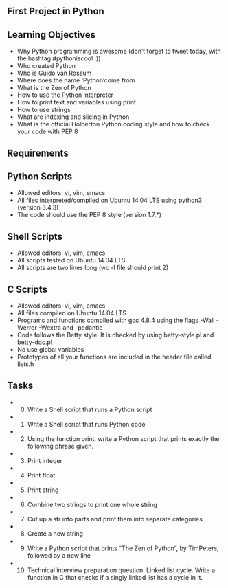 ## First Project in Python

## Learning Objectives

- Why Python programming is awesome (don’t forget to tweet today, with the hashtag #pythoniscool :))
- Who created Python
- Who is Guido van Rossum
- Where does the name ‘Python’come from
- What is the Zen of Python
- How to use the Python interpreter
- How to print text and variables using print
- How to use strings
- What are indexing and slicing in Python
- What is the official Holberton Python coding style and how to check your code with PEP 8

## Requirements

## Python Scripts

- Allowed editors: vi, vim, emacs
- All files interpreted/compiled on Ubuntu 14.04 LTS using python3 (version 3.4.3)
- The code should use the PEP 8 style (version 1.7.*)

## Shell Scripts

- Allowed editors: vi, vim, emacs
- All scripts tested on Ubuntu 14.04 LTS
- All scripts are two lines long (wc -l file should print 2)

## C Scripts

- Allowed editors: vi, vim, emacs
- All files compiled on Ubuntu 14.04 LTS
- Programs and functions compiled with gcc 4.8.4 using the flags -Wall -Werror -Wextra and -pedantic
- Code follows the Betty style. It is checked by using betty-style.pl and betty-doc.pl
- No use global variables
- Prototypes of all your functions are included in the header file called lists.h

## Tasks

- 0. Write a Shell script that runs a Python script
- 1. Write a Shell script that runs Python code
- 2. Using the function print, write a Python script that prints exactly the following phrase given.
- 3. Print integer
- 4. Print float
- 5. Print string
- 6. Combine two strings to print one whole string
- 7. Cut up a str into parts and print them into separate categories
- 8. Create a new string
- 9. Write a Python script that prints “The Zen of Python”, by TimPeters, followed by a new line
- 10. Technical interview preparation question: Linked list cycle. Write a function in C that checks if a singly linked list has a cycle in it.
